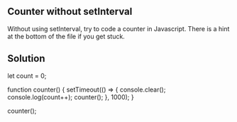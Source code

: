 ## Counter without setInterval

Without using setInterval, try to code a counter in Javascript. There is a hint at the bottom of the file if you get stuck.

## Solution

let count = 0;

function counter() {
setTimeout(() => {
console.clear();
console.log(count++);
counter();
}, 1000);
}

counter();
